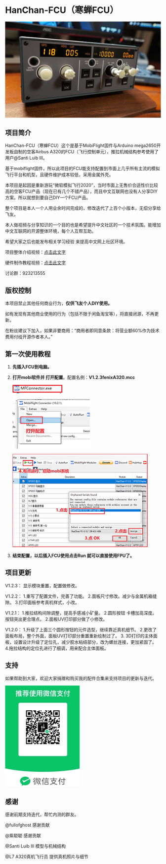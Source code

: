 # HanChan-FCU（寒蝉FCU）

![1719900580627](image/README/1719900580627.png)

## 项目简介

HanChan-FCU（寒蝉FCU）这个是基于MobiFlight固件与Arduino mega2650开发板自制的空客Airbus A320的FCU（飞行控制单元），推拉机械结构参考使用了用户@Santi Luib III。

基于mobiflight固件，所以此项目的FCU能支持配置到市面上几乎所有主流的模拟飞行平台和机型，且硬件维护成本较低，采用金属外壳。

本项目是起因是重新游玩“微软模拟飞行2020”，当时市面上无售价合适性价比较高的空客FCU产品（现在已有几个不错产品），而且中文互联网也没有人分享DIY方案。所以就想到要自己DIY一个FCU产品。

整个项目是本人一个人用业余时间完成的，修改迭代了上百个小版本，无偿分享给飞友。

本人做视频与分享知识的一个目的也是希望提升中文社区的一个技术氛围。能增加中文互联网的开源整体环境，每个人互帮互助。

希望大家之后也能发布相关学习经验 来提高中文网上社区环境。

项目整体介绍视频：[点击此文字](https://www.bilibili.com/video/BV154421D7D3/)

硬件制作教程视频：[点击此文字](https://www.bilibili.com/video/BV18z421q7wh)

讨论群：923213555

## 版权控制

本项目禁止其他任何商业行为，**仅供飞友个人DIY使用。**

如有发现有其他商业使用的行为（包括不限于闲鱼淘宝等），将直接闭源，不再更新。

在粉丝建议下加入，如果非要商用：“商用者即同意条款：将营业额60%作为技术费用付给开源作者本人。”

## 第一次使用教程

1. **先插入FCU到电脑。**
2. **打开mobi软件并 打开配置**。配置名例：**V1.2.3fenixA320.mcc**

   ![1719900265753](image/README/1719900265753.png)

   ![1719900282917](image/README/1719900282917.png)

   ![1719900309838](image/README/1719900309838.png)
3. **结束配置，以后插入FCU使用点击Run 就可以直接使用FPU了。**

## 项目更新

V1.2.3：
显示模块重置，配置做修改。

V1.2.2：
1.重写了配置文件，完善了功能。
2.面板尺寸修改。减少与金属机箱缝隙。
3.打印面板参考真机样式，小改。

V1.2.1：
1.推拉结构间隙调整，提高手感减小矿量。
2.圆形按钮 卡槽加高深度。按钮突出更合理点。
2.面板UV打印部分做了小修改。

V1.2.0：
1.升级了上面三个圆形按钮的元件选型，继续靠近真机细节。
2.更改了面板布局，整个外面，面板UV打印部分重置重新绘制过了。
3. 3D打印的主体面板，设置设计升级了定位孔，减少胶水粘结部分，改为螺丝连接，更加紧固了。
4.拖拉结构的定位孔进行了细调，用来配合主体面板。

## 支持

如果帮助到大家，欢迎大家捐赠和购买我的配件合集来支持项目的更新与迭代。

![1719572343620](image/README/1719572343620.png)

## 感谢

感谢前期支持迭代，帮忙内测的群友。

@fullofghost   感谢贡献

@紫聪聪         感谢贡献

@Santi Luib III  	模型与机械结构

@L7          		A320真机飞行员 提供真机照片与细节
